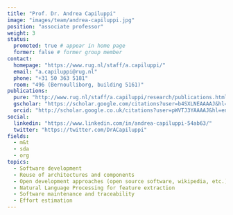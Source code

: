 ```yaml
---
title: "Prof. Dr. Andrea Capiluppi"
image: "images/team/andrea-capiluppi.jpg"
position: "associate professor"
weight: 3
status:
  promoted: true # appear in home page
  former: false # former group member
contact:
  homepage: "https://www.rug.nl/staff/a.capiluppi/"
  email: "a.capiluppi@rug.nl"
  phone: "+31 50 363 5181"
  room: "496 (Bernoulliborg, building 5161)"
publications:
  pure: "http://www.rug.nl/staff/a.capiluppi/research/publications.html"
  gscholar: "https://scholar.google.com/citations?user=b4SXLNEAAAAJ&hl=en&oi=ao"
  orcid: "http://scholar.google.co.uk/citations?user=pWVTJ3YAAAAJ&hl=en"
social:
  linkedin: "https://www.linkedin.com/in/andrea-capiluppi-54ab63/"
  twitter: "https://twitter.com/DrACapiluppi"
fields:
  - m&t
  - sda
  - org
topics:
  - Software development 
  - Reuse of architectures and components 
  - Open development approaches (open source software, wikipedia, etc.) 
  - Natural Language Processing for feature extraction 
  - Software maintenance and traceability 
  - Effort estimation  
---
```

